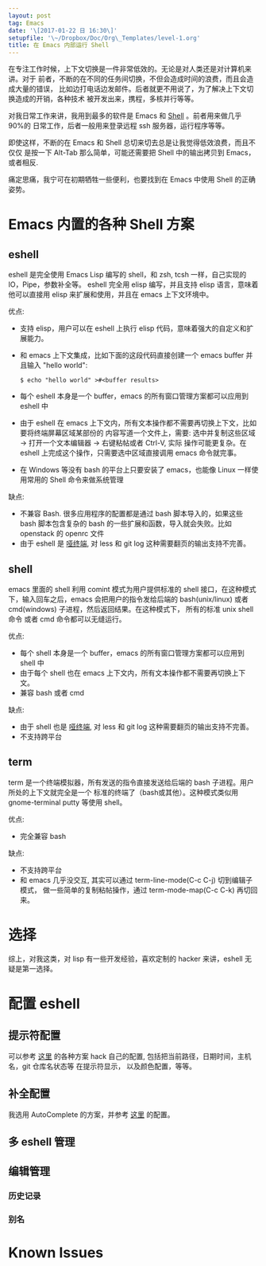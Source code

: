 ```yaml
---
layout: post
tag: Emacs
date: '\[2017-01-22 日 16:30\]'
setupfile: '\~/Dropbox/Doc/Org\_Templates/level-1.org'
title: 在 Emacs 内部运行 Shell
---
```


在专注工作时候，上下文切换是一件非常低效的。无论是对人类还是对计算机来讲。对于
前者，不断的在不同的任务间切换，不但会造成时间的浪费，而且会造成大量的错误，
比如边打电话边发邮件。后者就更不用说了，为了解决上下文切换造成的开销，各种技术
被开发出来，携程，多核并行等等。

对我日常工作来讲，我用到最多的软件是 Emacs 和
[Shell](https://en.wikipedia.org/wiki/Shell_(computing))
。前者用来做几乎 90%的 日常工作，后者一般用来登录远程 ssh
服务器，运行程序等等。

即使这样，不断的在 Emacs 和 Shell
总切来切去总是让我觉得低效浪费，而且不仅仅 是按一下 Alt-Tab
那么简单，可能还需要把 Shell 中的输出拷贝到 Emacs，或者相反.

痛定思痛，我宁可在初期牺牲一些便利，也要找到在 Emacs 中使用 Shell
的正确姿势。

Emacs 内置的各种 Shell 方案
===========================

eshell
------

eshell 是完全使用 Emacs Lisp 编写的 shell，和 zsh, tcsh 一样，自己实现的
IO，Pipe，参数补全等。 eshell 完全用 elisp 编写，并且支持 elisp
语言，意味着他可以直接用 elisp 来扩展和使用，并且在 emacs 上下文环境中。

优点:

-   支持 elisp，用户可以在 eshell 上执行 elisp
    代码，意味着强大的自定义和扩展能力。

-   和 emacs 上下文集成，比如下面的这段代码直接创建一个 emacs buffer
    并且输入 "hello world":

        $ echo "hello world" >#<buffer results>

-   每个 eshell 本身是一个 buffer，emacs 的所有窗口管理方案都可以应用到
    eshell 中

-   由于 eshell 在 emacs
    上下文内，所有文本操作都不需要再切换上下文，比如要将终端屏幕区域某部份的
    内容写道一个文件上，需要: 选中并复制这些区域 -\> 打开一个文本编辑器
    -\> 右键粘帖或者 Ctrl-V, 实际 操作可能更复杂。在 eshell
    上完成这个操作，只需要选中区域直接调用 emacs 命令就完事。

-   在 Windows 等没有 bash 的平台上只要安装了 emacs，也能像 Linux
    一样使用常用的 Shell 命令来做系统管理

缺点:

-   不兼容 Bash. 很多应用程序的配置都是通过 bash 脚本导入的，如果这些
    bash 脚本包含复杂的 bash 的一些扩展和函数，导入就会失败。比如
    openstack 的 openrc 文件
-   由于 eshell 是
    [哑终端](https://en.wikipedia.org/wiki/Computer_terminal#Dumb_terminals),
    对 less 和 git log 这种需要翻页的输出支持不完善。

shell
-----

emacs 里面的 shell 利用 comint 模式为用户提供标准的 shell
接口，在这种模式下，输入回车之后，emacs 会把用户的指令发给后端的
bash(unix/linux) 或者 cmd(windows) 子进程，然后返回结果。在这种模式下，
所有的标准 unix shell 命令 或者 cmd 命令都可以无缝运行。

优点:

-   每个 shell 本身是一个 buffer，emacs 的所有窗口管理方案都可以应用到
    shell 中
-   由于每个 shell 也在 emacs
    上下文内，所有文本操作都不需要再切换上下文。
-   兼容 bash 或者 cmd

缺点:

-   由于 shell 也是
    [哑终端](https://en.wikipedia.org/wiki/Computer_terminal#Dumb_terminals),
    对 less 和 git log 这种需要翻页的输出支持不完善。
-   不支持跨平台

term
----

term 是一个终端模拟器，所有发送的指令直接发送给后端的 bash
子进程。用户所处的上下文就完全是一个
标准的终端了（bash或其他）。这种模式类似用 gnome-terminal putty 等使用
shell。

优点:

-   完全兼容 bash

缺点:

-   不支持跨平台
-   和 emacs 几乎没交互, 其实可以通过 term-line-mode(C-c C-j)
    切到编辑子模式， 做一些简单的复制粘帖操作，通过 term-mode-map(C-c
    C-k) 再切回来。

选择
====

综上，对我这类，对 lisp 有一些开发经验，喜欢定制的 hacker 来讲，eshell
无疑是第一选择。

配置 eshell
===========

提示符配置
----------

可以参考 [这里](https://www.emacswiki.org/emacs/EshellPrompt) 的各种方案
hack 自己的配置, 包括把当前路径，日期时间，主机名，git 仓库名状态等
在提示符显示， 以及颜色配置，等等。

补全配置
--------

我选用 AutoComplete 的方案，并参考
[这里](https://www.emacswiki.org/emacs/EshellCompletion#toc4) 的配置。

多 eshell 管理
--------------

编辑管理
--------

### 历史记录

### 别名

Known Issues
============
